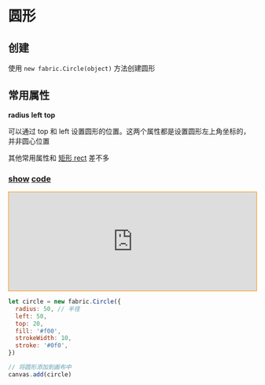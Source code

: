 # 圆形

## 创建

使用 `new fabric.Circle(object)` 方法创建圆形

## 常用属性

**radius** **left** **top**  

可以通过 top 和 left 设置圆形的位置。这两个属性都是设置圆形左上角坐标的，并非圆心位置

其他常用属性和 [矩形 rect](/web-page/fabric/基础图形/矩形) 差不多

### [**show**](https://zhuanwan.github.io/web/fabric/基础图形/圆形1)  [**code**](https://github.com/zhuanwan/web/blob/mater/src/pages/fabric/基础图形/圆形1.jsx)
<iframe height=200 width='100%' style="border: 1px solid #ff9000" frameborder=1 allowfullscreen="true" src="https://zhuanwan.github.io/web/fabric/基础图形/圆形1">  
 </iframe>

<br/>

```js
let circle = new fabric.Circle({
  radius: 50, // 半径
  left: 50,
  top: 20,
  fill: '#f00',
  strokeWidth: 10,
  stroke: '#0f0',
})

// 将圆形添加到画布中
canvas.add(circle)
```


